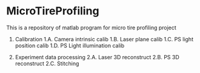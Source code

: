 # MicroTireProfiling
This is a repository of matlab program for micro tire profiling project

1.	Calibration
1.A.	Camera intrinsic calib
1.B.	Laser plane calib
1.C.	PS light position calib
1.D.	PS Light illumination calib

2.	Experiment data processing
2.A. Laser 3D reconstruct
2.B.	PS 3D reconstruct
2.C.	Stitching
